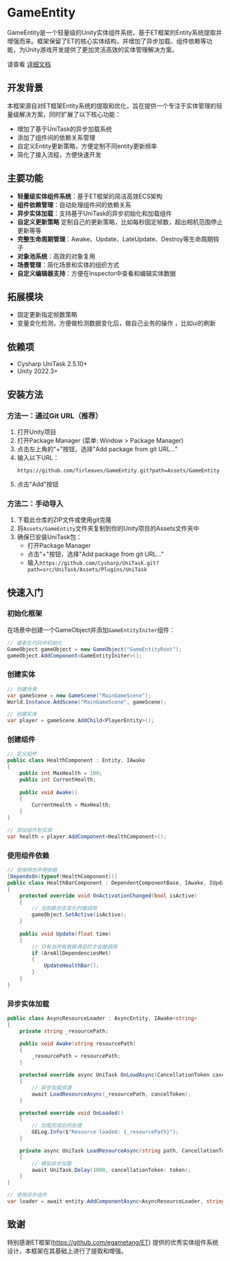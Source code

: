# GameEntity

GameEntity是一个轻量级的Unity实体组件系统，基于ET框架的Entity系统提取并增强而来。框架保留了ET的核心实体结构，并增加了异步加载、组件依赖等功能，为Unity游戏开发提供了更加灵活高效的实体管理解决方案。

请查看 [详细文档](GameEntity说明.md)

## 开发背景

本框架源自对ET框架Entity系统的提取和优化，旨在提供一个专注于实体管理的轻量级解决方案，同时扩展了以下核心功能：
- 增加了基于UniTask的异步加载系统
- 添加了组件间的依赖关系管理
- 自定义Entity更新策略，方便定制不同entity更新频率
- 简化了接入流程，方便快速开发

## 主要功能

- **轻量级实体组件系统**：基于ET框架的简洁高效ECS架构
- **组件依赖管理**：自动处理组件间的依赖关系
- **异步实体加载**：支持基于UniTask的异步初始化和加载组件
- **自定义更新策略** 定制自己的更新策略，比如每秒固定帧数，超出相机范围停止更新等等
- **完整生命周期管理**：Awake、Update、LateUpdate、Destroy等生命周期钩子
- **对象池系统**：高效的对象复用
- **场景管理**：简化场景和实体的组织方式
- **自定义编辑器支持**：方便在Inspector中查看和编辑实体数据

## 拓展模块
- 固定更新指定帧数策略
- 变量变化检测，方便做检测数据变化后，做自己业务的操作 ，比如ui的刷新

## 依赖项

- Cysharp UniTask 2.5.10+
- Unity 2022.3+

## 安装方法

### 方法一：通过Git URL（推荐）

1. 打开Unity项目
2. 打开Package Manager (菜单: Window > Package Manager)
3. 点击左上角的"+"按钮，选择"Add package from git URL..."
4. 输入以下URL：
   ```
   https://github.com/firleaves/GameEntity.git?path=Assets/GameEntity
   ```
5. 点击"Add"按钮

### 方法二：手动导入

1. 下载此仓库的ZIP文件或使用git克隆
2. 将`Assets/GameEntity`文件夹复制到你的Unity项目的Assets文件夹中
3. 确保已安装UniTask包：
   - 打开Package Manager
   - 点击"+"按钮，选择"Add package from git URL..."
   - 输入`https://github.com/Cysharp/UniTask.git?path=src/UniTask/Assets/Plugins/UniTask`

## 快速入门

### 初始化框架

在场景中创建一个GameObject并添加`GameEntityIniter`组件：

```csharp
// 或者在代码中初始化
GameObject gameObject = new GameObject("GameEntityRoot");
gameObject.AddComponent<GameEntityIniter>();
```

### 创建实体

```csharp
// 创建场景
var gameScene = new GameScene("MainGameScene");
World.Instance.AddScene("MainGameScene", gameScene);

// 创建实体
var player = gameScene.AddChild<PlayerEntity>();
```

### 创建组件

```csharp
// 定义组件
public class HealthComponent : Entity, IAwake
{
    public int MaxHealth = 100;
    public int CurrentHealth;
    
    public void Awake()
    {
        CurrentHealth = MaxHealth;
    }
}

// 添加组件到实体
var health = player.AddComponent<HealthComponent>();
```

### 使用组件依赖

```csharp
// 使用特性声明依赖
[DependsOn(typeof(HealthComponent))]
public class HealthBarComponent : DependentComponentBase, IAwake, IUpdate
{
    protected override void OnActivationChanged(bool isActive)
    {
        // 当依赖状态变化时被调用
        gameObject.SetActive(isActive);
    }
    
    public void Update(float time)
    {
        // 只有当所有依赖满足时才会被调用
        if (AreAllDependenciesMet)
        {
            UpdateHealthBar();
        }
    }
}
```

### 异步实体加载


```csharp
public class AsyncResourceLoader : AsyncEntity, IAwake<string>
{
    private string _resourcePath;

    public void Awake(string resourcePath)
    {
        _resourcePath = resourcePath;
    }

    protected override async UniTask OnLoadAsync(CancellationToken cancelToken)
    {
        // 异步加载资源
        await LoadResourceAsync(_resourcePath, cancelToken);
    }

    protected override void OnLoaded()
    {
        // 加载完成后的处理
        GELog.Info($"Resource loaded: {_resourcePath}");
    }

    private async UniTask LoadResourceAsync(string path, CancellationToken token)
    {
        // 模拟异步加载
        await UniTask.Delay(1000, cancellationToken: token);
    }
}

// 使用异步组件
var loader = await entity.AddComponentAsync<AsyncResourceLoader, string>("path/to/resource");
```

## 致谢

特别感谢ET框架(https://github.com/egametang/ET) 提供的优秀实体组件系统设计，本框架在其基础上进行了提取和增强。


